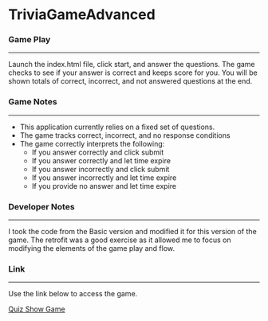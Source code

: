 # TriviaGameAdvanced

### Game Play
---
Launch the index.html file, click start, and answer the questions.  The game checks to see if your answer is correct and keeps score for you.  You will be shown totals of correct, incorrect, and not answered questions at the end. 

### Game Notes
---
- This application currently relies on a fixed set of questions.    
- The game tracks correct, incorrect, and no response conditions
- The game correctly interprets the following:
  -  If you answer correctly and click submit
  -  If you answer correctly and let time expire
  -  If you answer incorrectly and click submit
  -  If you answer incorrectly and let time expire
  -  If you provide no answer and let time expire

### Developer Notes
---
I took the code from the Basic version and modified it for this version of the game.  The retrofit was a good exercise as it allowed me to focus on modifying the elements of the game play and flow.


### Link
---
Use the link below to access the game.

[Quiz Show Game](https://steven-m-carpenter.github.io/TriviaGameAdvanced/) 


